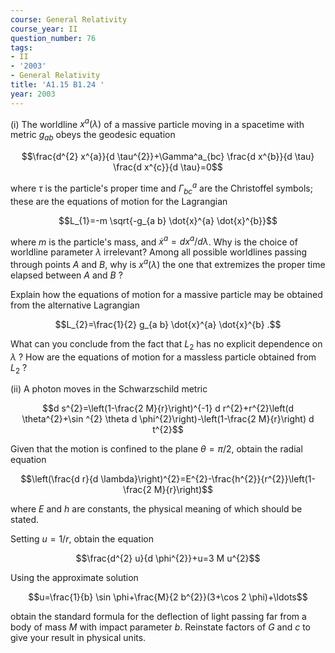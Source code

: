 ```yaml
---
course: General Relativity
course_year: II
question_number: 76
tags:
- II
- '2003'
- General Relativity
title: 'A1.15 B1.24 '
year: 2003
---
```



(i) The worldline $x^{a}(\lambda)$ of a massive particle moving in a spacetime with metric $g_{a b}$ obeys the geodesic equation

$$\frac{d^{2} x^{a}}{d \tau^{2}}+\Gamma^a_{bc} \frac{d x^{b}}{d \tau} \frac{d x^{c}}{d \tau}=0$$

where $\tau$ is the particle's proper time and $\Gamma^a_{bc}$ are the Christoffel symbols; these are the equations of motion for the Lagrangian

$$L_{1}=-m \sqrt{-g_{a b} \dot{x}^{a} \dot{x}^{b}}$$

where $m$ is the particle's mass, and $\dot{x}^{a}=d x^{a} / d \lambda$. Why is the choice of worldline parameter $\lambda$ irrelevant? Among all possible worldlines passing through points $A$ and $B$, why is $x^{a}(\lambda)$ the one that extremizes the proper time elapsed between $A$ and $B$ ?

Explain how the equations of motion for a massive particle may be obtained from the alternative Lagrangian

$$L_{2}=\frac{1}{2} g_{a b} \dot{x}^{a} \dot{x}^{b} .$$

What can you conclude from the fact that $L_{2}$ has no explicit dependence on $\lambda$ ? How are the equations of motion for a massless particle obtained from $L_{2}$ ?

(ii) A photon moves in the Schwarzschild metric

$$d s^{2}=\left(1-\frac{2 M}{r}\right)^{-1} d r^{2}+r^{2}\left(d \theta^{2}+\sin ^{2} \theta d \phi^{2}\right)-\left(1-\frac{2 M}{r}\right) d t^{2}$$

Given that the motion is confined to the plane $\theta=\pi / 2$, obtain the radial equation

$$\left(\frac{d r}{d \lambda}\right)^{2}=E^{2}-\frac{h^{2}}{r^{2}}\left(1-\frac{2 M}{r}\right)$$

where $E$ and $h$ are constants, the physical meaning of which should be stated.

Setting $u=1 / r$, obtain the equation

$$\frac{d^{2} u}{d \phi^{2}}+u=3 M u^{2}$$

Using the approximate solution

$$u=\frac{1}{b} \sin \phi+\frac{M}{2 b^{2}}(3+\cos 2 \phi)+\ldots$$

obtain the standard formula for the deflection of light passing far from a body of mass $M$ with impact parameter $b$. Reinstate factors of $G$ and $c$ to give your result in physical units.